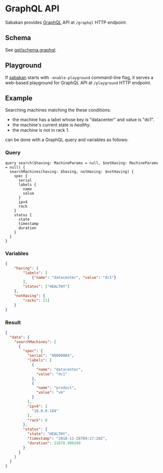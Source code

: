 GraphQL API
===========

Sabakan provides [GraphQL][] API at `/graphql` HTTP endpoint.

Schema
------

See [gql/schema.graphql](../gql/schema.graphql).

Playground
----------

If [sabakan](sabakan.md) starts with `-enable-playground` command-line flag,
it serves a web-based playground for GraphQL API at `/playground` HTTP endpoint.

Example
-------

Searching machines matching the these conditions:

* the machine has a label whose key is "datacenter" and value is "dc1".
* the machine's current state is _healthy_.
* the machine is not in rack 1.

can be done with a GraphQL query and variables as follows:

### Query

```
query search($having: MachineParams = null, $notHaving: MachineParams = null) {
  searchMachines(having: $having, notHaving: $notHaving) {
    spec {
      serial
      labels {
        name
        value
      }
      ipv4
      rack
    }
    status {
      state
      timestamp
      duration
    }
  }
}
```

### Variables

```json
{
    "having": {
        "labels": [
            {"name": "datacenter", "value": "dc1"}
        ],
        "states": ["HEALTHY"]
    },
    "notHaving": {
        "racks": [1]
    }
}
```

### Result

```json
{
  "data": {
    "searchMachines": [
      {
        "spec": {
          "serial": "00000004",
          "labels": [
            {
              "name": "datacenter",
              "value": "dc1"
            },
            {
              "name": "product",
              "value": "vm"
            }
          ],
          "ipv4": [
            "10.0.0.104"
          ],
          "rack": 0
        },
        "status": {
          "state": "HEALTHY",
          "timestamp": "2018-11-26T09:17:20Z",
          "duration": 21678.990289
        }
      }
    ]
  }
}
```

[GraphQL]: https://graphql.org/
